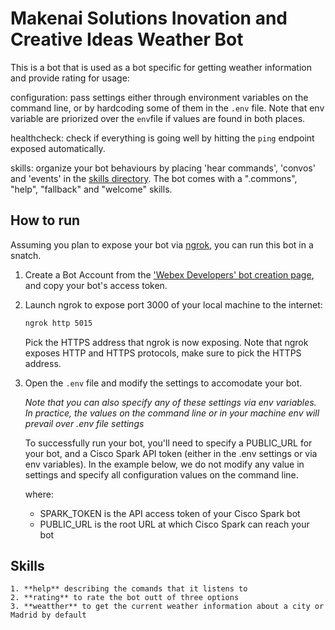 # Makenai Solutions Inovation and Creative Ideas Weather Bot

This is a bot that is used as a bot specific for getting weather information and provide rating for usage:

configuration: pass settings either through environment variables on the command line, or by hardcoding some of them in the `.env` file. Note that env variable are priorized over the `env`file if values are found in both places.

healthcheck: check if everything is going well by hitting the `ping` endpoint exposed automatically. 

skills: organize your bot behaviours by placing 'hear commands', 'convos' and 'events' in the [skills directory](skills/README.md). The bot comes with a ".commons", "help", "fallback" and "welcome" skills.

## How to run

Assuming you plan to expose your bot via [ngrok](https://ngrok.com),
you can run this bot in a snatch.

1. Create a Bot Account from the ['Webex Developers' bot creation page](https://developer.ciscospark.com/add-bot.html), and copy your bot's access token.

1. Launch ngrok to expose port 3000 of your local machine to the internet:

    ```sh
    ngrok http 5015
    ```

    Pick the HTTPS address that ngrok is now exposing. Note that ngrok exposes HTTP and HTTPS protocols, make sure to pick the HTTPS address.

1.  Open the `.env` file and modify the settings to accomodate your bot.

    _Note that you can also specify any of these settings via env variables. In practice, the values on the command line or in your machine env will prevail over .env file settings_

    To successfully run your bot, you'll need to specify a PUBLIC_URL for your bot, and a Cisco Spark API token (either in the .env settings or via env variables). In the example below, we do not modify any value in settings and specify all configuration values on the command line.

    where:

    - SPARK_TOKEN is the API access token of your Cisco Spark bot
    - PUBLIC_URL is the root URL at which Cisco Spark can reach your bot
    
## Skills
    1. **help** describing the comands that it listens to
    2. **rating** to rate the bot outt of three options
    3. **weatther** to get the current weather information about a city or Madrid by default

